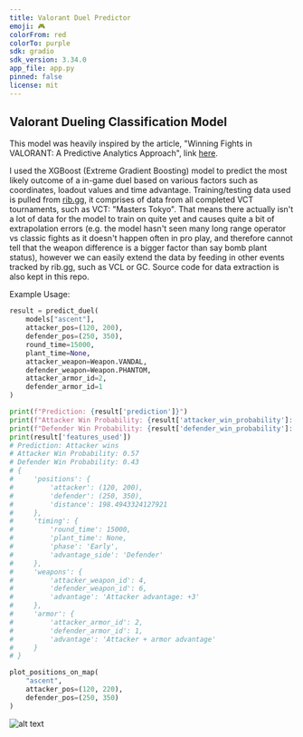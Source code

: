 ```yaml
---
title: Valorant Duel Predictor
emoji: 🎮
colorFrom: red
colorTo: purple
sdk: gradio
sdk_version: 3.34.0
app_file: app.py
pinned: false
license: mit
---
```


## Valorant Dueling Classification Model

This model was heavily inspired by the article, "Winning Fights in VALORANT: A Predictive Analytics Approach", link [here](https://cdn.prod.website-files.com/5f1af76ed86d6771ad48324b/6228f96dd382261a4887643f_Winning%20Duels%20in%20Valorant.pdf).

I used the XGBoost (Extreme Gradient Boosting) model to predict the most likely outcome of a in-game duel based on various factors such as coordinates, loadout values and time advantage. Training/testing data used is pulled from [rib.gg](rib.gg), it comprises of data from all completed VCT tournaments, such as VCT: "Masters Tokyo". That means there actually isn't a lot of data for the model to train on quite yet and causes quite a bit of extrapolation errors (e.g. the model hasn't seen many long range operator vs classic fights as it doesn't happen often in pro play, and therefore cannot tell that the weapon difference is a bigger factor than say bomb plant status), however we can easily extend the data by feeding in other events tracked by rib.gg, such as VCL or GC. Source code for data extraction is also kept in this repo.

Example Usage:

```Python
result = predict_duel(
    models["ascent"],
    attacker_pos=(120, 200),
    defender_pos=(250, 350),
    round_time=15000,
    plant_time=None,
    attacker_weapon=Weapon.VANDAL,
    defender_weapon=Weapon.PHANTOM,
    attacker_armor_id=2,
    defender_armor_id=1
)

print(f"Prediction: {result['prediction']}")
print(f"Attacker Win Probability: {result['attacker_win_probability']:.2f}")
print(f"Defender Win Probability: {result['defender_win_probability']:.2f}")
print(result['features_used'])
# Prediction: Attacker wins
# Attacker Win Probability: 0.57
# Defender Win Probability: 0.43
# {
#     'positions': {
#         'attacker': (120, 200), 
#         'defender': (250, 350), 
#         'distance': 198.4943324127921
#     }, 
#     'timing': {
#         'round_time': 15000, 
#         'plant_time': None, 
#         'phase': 'Early', 
#         'advantage_side': 'Defender'
#     }, 
#     'weapons': {
#         'attacker_weapon_id': 4, 
#         'defender_weapon_id': 6, 
#         'advantage': 'Attacker advantage: +3'
#     }, 
#     'armor': {
#         'attacker_armor_id': 2, 
#         'defender_armor_id': 1, 
#         'advantage': 'Attacker + armor advantage'
#     }
# }

plot_positions_on_map(
    "ascent",
    attacker_pos=(120, 220),
    defender_pos=(250, 350)
)
```
![alt text](image-2.png)